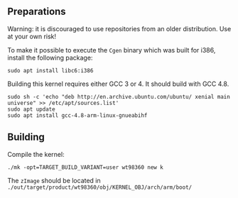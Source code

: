## Preparations
Warning: it is discouraged to use repositories from an older distribution. Use at your own risk!

To make it possible to execute the `Cgen` binary which was built for i386, install the following package:

~~~
sudo apt install libc6:i386
~~~

Building this kernel requires either GCC 3 or 4. It should build with GCC 4.8. 

~~~
sudo sh -c 'echo "deb http://en.archive.ubuntu.com/ubuntu/ xenial main universe" >> /etc/apt/sources.list'
sudo apt update
sudo apt install gcc-4.8-arm-linux-gnueabihf
~~~

## Building
Compile the kernel:

~~~
./mk -opt=TARGET_BUILD_VARIANT=user wt98360 new k
~~~

The `zImage` should be located in `./out/target/product/wt98360/obj/KERNEL_OBJ/arch/arm/boot/`

